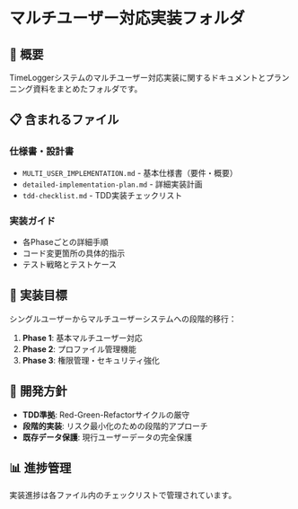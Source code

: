 # マルチユーザー対応実装フォルダ

## 📁 概要

TimeLoggerシステムのマルチユーザー対応実装に関するドキュメントとプランニング資料をまとめたフォルダです。

## 📋 含まれるファイル

### 仕様書・設計書
- `MULTI_USER_IMPLEMENTATION.md` - 基本仕様書（要件・概要）
- `detailed-implementation-plan.md` - 詳細実装計画
- `tdd-checklist.md` - TDD実装チェックリスト

### 実装ガイド
- 各Phaseごとの詳細手順
- コード変更箇所の具体的指示
- テスト戦略とテストケース

## 🎯 実装目標

シングルユーザーからマルチユーザーシステムへの段階的移行：

1. **Phase 1**: 基本マルチユーザー対応
2. **Phase 2**: プロファイル管理機能
3. **Phase 3**: 権限管理・セキュリティ強化

## 🔧 開発方針

- **TDD準拠**: Red-Green-Refactorサイクルの厳守
- **段階的実装**: リスク最小化のための段階的アプローチ
- **既存データ保護**: 現行ユーザーデータの完全保護

## 📊 進捗管理

実装進捗は各ファイル内のチェックリストで管理されています。